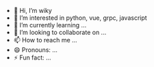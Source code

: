 - 👋 Hi, I’m wiky
- 👀 I’m interested in python, vue, grpc, javascript
- 🌱 I’m currently learning ...
- 💞️ I’m looking to collaborate on ...
- 📫 How to reach me ...
- 😄 Pronouns: ...
- ⚡ Fun fact: ...

<!---
it is a ✨ special ✨ repository because its `README.md` (this file) appears on your GitHub profile.
You can click the Preview link to take a look at your changes.
--->
